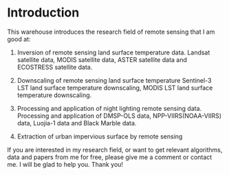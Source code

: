 # Introduction
This warehouse introduces the research field of remote sensing that I am good at:

1. Inversion of remote sensing land surface temperature data.
Landsat satellite data, MODIS satellite data, ASTER satellite data and ECOSTRESS satellite data.

2. Downscaling of remote sensing land surface temperature
Sentinel-3 LST land surface temperature downscaling, MODIS LST land surface temperature downscaling.

3. Processing and application of night lighting remote sensing data.
Processing and application of DMSP-OLS data, NPP-VIIRS(NOAA-VIIRS) data, Luojia-1 data and Black Marble data.

4. Extraction of urban impervious surface by remote sensing

If you are interested in my research field, or want to get relevant algorithms, data and papers from me for free, please give me a comment or contact me. I will be glad to help you. Thank you!
